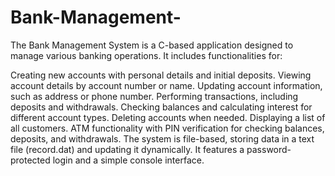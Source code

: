 # Bank-Management-

The Bank Management System is a C-based application designed to manage various banking operations. It includes functionalities for:

Creating new accounts with personal details and initial deposits.
Viewing account details by account number or name.
Updating account information, such as address or phone number.
Performing transactions, including deposits and withdrawals.
Checking balances and calculating interest for different account types.
Deleting accounts when needed.
Displaying a list of all customers.
ATM functionality with PIN verification for checking balances, deposits, and withdrawals.
The system is file-based, storing data in a text file (record.dat) and updating it dynamically. It features a password-protected login and a simple console interface.
